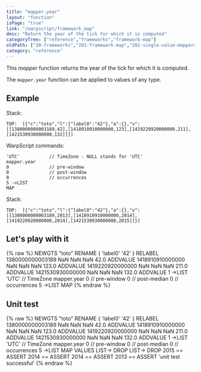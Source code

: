 ```yaml
---
title: "mapper.year"
layout: "function"
isPage: "true"
link: "/warpscript/framework_map"
desc: "Return the year of the tick for which it is computed"
categoryTree: ["reference","frameworks","framework-map"]
oldPath: ["20-frameworks","201-framework-map","201-single-value-mappers","275-mapper_year.html.md"]
category: "reference"
---
```

 

This *mapper* function returns the year of the tick for which it is computed.

The `mapper.year` function can be applied to values of any type.


## Example ##

Stack:

    TOP:  [{"c":"toto","l":{"label0":"42"},"a":{},"v":[[1380000000003189,42],[1418910910000000,123],[1419220920000000,211],[1421530930000000,132]]}]

WarpScript commands:

	'UTC'			// TimeZone - NULL stands for 'UTC'
    mapper.year
    0				// pre-window
    0				// post-window
    0				// occurrences
    5 ->LIST
    MAP

Stack: 

    TOP:  [{"c":"toto","l":{"label0":"42"},"a":{},"v":[[1380000000003189,2013],[1418910910000000,2014],[1419220920000000,2014],[1421530930000000,2015]]}]

## Let's play with it ##

{% raw %}
<warp10-warpscript-widget>NEWGTS "toto" RENAME 
{ 'label0' '42' } RELABEL
1380000000003189 NaN NaN NaN  42.0 ADDVALUE
1418910910000000 NaN NaN NaN 123.0 ADDVALUE
1419220920000000 NaN NaN NaN 211.0 ADDVALUE
1421530930000000 NaN NaN NaN 132.0 ADDVALUE
1 ->LIST
'UTC'			// TimeZone
mapper.year
0  				// pre-window
0  				// post-median
0  				// occurrences
5 ->LIST
MAP
</warp10-warpscript-widget>
{% endraw %}    


## Unit test ##

{% raw %}
<warp10-warpscript-widget>NEWGTS "toto" RENAME 
{ 'label0' '42' } RELABEL
1380000000003189 NaN NaN NaN  42.0 ADDVALUE
1418910910000000 NaN NaN NaN 123.0 ADDVALUE
1419220920000000 NaN NaN NaN 211.0 ADDVALUE
1421530930000000 NaN NaN NaN 132.0 ADDVALUE
1 ->LIST
'UTC'			// TimeZone
mapper.year
0  				// pre-window
0  				// post-median
0  				// occurrences
5 ->LIST
MAP
VALUES LIST-> DROP
LIST-> DROP
2015 == ASSERT
2014 == ASSERT
2014 == ASSERT
2013 == ASSERT
'unit test successful'
</warp10-warpscript-widget>
{% endraw %}